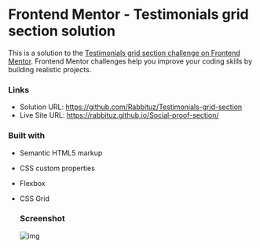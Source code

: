 # Frontend Mentor - Testimonials grid section solution

This is a solution to the [Testimonials grid section challenge on Frontend Mentor](https://www.frontendmentor.io/challenges/testimonials-grid-section-Nnw6J7Un7). Frontend Mentor challenges help you improve your coding skills by building realistic projects. 

### Links

- Solution URL: https://github.com/Rabbituz/Testimonials-grid-section
- Live Site URL: https://rabbituz.github.io/Social-proof-section/
  
### Built with

- Semantic HTML5 markup
- CSS custom properties
- Flexbox
- CSS Grid

  ### Screenshot

  ![img](https://github.com/Rabbituz/Testimonials-grid-section/assets/107909869/7342e9b5-76e0-40cc-9c3e-20eb849e6a69)
